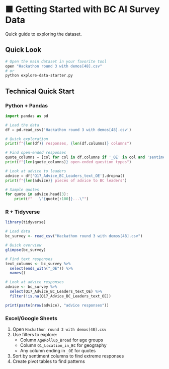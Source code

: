 # ■ Getting Started with BC AI Survey Data

Quick guide to exploring the dataset.

## Quick Look

```bash
# Open the main dataset in your favorite tool
open "Hackathon round 3 with demos[48].csv"
# or
python explore-data-starter.py
```

## Technical Quick Start

### Python + Pandas
```python
import pandas as pd

# Load the data
df = pd.read_csv('Hackathon round 3 with demos[48].csv')

# Quick exploration
print(f"{len(df)} responses, {len(df.columns)} columns")

# Find open-ended responses
quote_columns = [col for col in df.columns if '_OE' in col and 'sentiment' not in col]
print(f"{len(quote_columns)} open-ended question types")

# Look at advice to leaders
advice = df['Q17_Advice_BC_Leaders_text_OE'].dropna()
print(f"{len(advice)} pieces of advice to BC leaders")

# Sample quotes
for quote in advice.head(3):
    print(f"   \"{quote[:100]}...\"")
```

### R + Tidyverse
```r
library(tidyverse)

# Load data
bc_survey <- read_csv("Hackathon round 3 with demos[48].csv")

# Quick overview
glimpse(bc_survey)

# Find text responses
text_columns <- bc_survey %>% 
  select(ends_with("_OE")) %>% 
  names()

# Look at advice responses
advice <- bc_survey %>% 
  select(Q17_Advice_BC_Leaders_text_OE) %>% 
  filter(!is.na(Q17_Advice_BC_Leaders_text_OE))

print(paste(nrow(advice), "advice responses"))
```

### Excel/Google Sheets
1. Open `Hackathon round 3 with demos[48].csv`
2. Use filters to explore:
   - Column `AgeRollup_Broad` for age groups
   - Column `Q1_Location_in_BC` for geography
   - Any column ending in `_OE` for quotes
3. Sort by sentiment columns to find extreme responses
4. Create pivot tables to find patterns